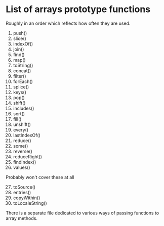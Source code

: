 # List of arrays prototype functions
Roughly in an order which reflects how often they are used.

1. push()
2. slice()
3. indexOf()
4. join()
5. find()
6. map()
7. toString()
8. concat()
9. filter()
10. forEach()
11. splice()
12. keys()
13. pop()
14. shift()
15. includes()
16. sort()
17. fill()
18. unshift()
19. every()
20. lastIndexOf()
21. reduce()
22. some()
23. reverse()
24. reduceRight()
25. findIndex()
26. values()

Probably won't cover these at all

27. toSource()
28. entries()
29. copyWithin()
30. toLocaleString()

There is a separate file dedicated to various ways of passing functions to array methods.
